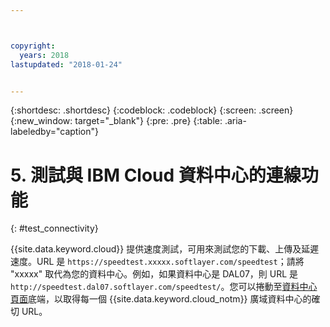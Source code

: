 ```yaml
---



copyright:
  years: 2018
lastupdated: "2018-01-24"


---
```


{:shortdesc: .shortdesc}
{:codeblock: .codeblock}
{:screen: .screen}
{:new_window: target="_blank"}
{:pre: .pre}
{:table: .aria-labeledby="caption"}

# 5. 測試與 IBM Cloud 資料中心的連線功能
{: #test_connectivity}

{{site.data.keyword.cloud}} 提供速度測試，可用來測試您的下載、上傳及延遲速度。URL 是 `https://speedtest.xxxxx.softlayer.com/speedtest`；請將 "xxxxx" 取代為您的資料中心。例如，如果資料中心是 DAL07，則 URL 是 `http://speedtest.dal07.softlayer.com/speedtest/`。您可以捲動至[資料中心頁面](https://www.ibm.com/cloud-computing/bluemix/data-centers)底端，以取得每一個 {{site.data.keyword.cloud_notm}} 廣域資料中心的確切 URL。
